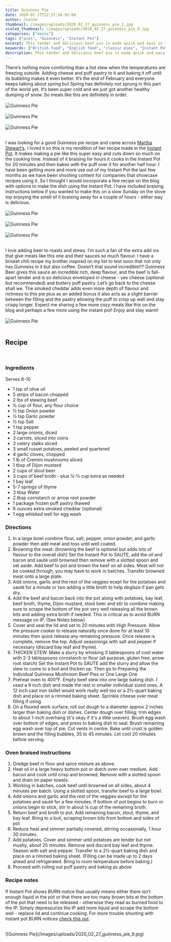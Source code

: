 ```yaml
---
title: Guinness Pie
date: 2020-02-27T22:27:56-05:00
author: Joanne
thumbnail: /images/uploads/2020_02_27_guinness_pie_1.jpg
scaled_thumbnail: /images/uploads/2020_02_27_guinness_pie_0.jpg
categories: ["mains"]
tags: ["pies", "Guinness", "Instant Pot"]
excerpt: This tender and delicious beef pie is made quick and easy in the Instant Pot 
keywords: ["British food", "English food", "classic pies", "Instant Pot Pies"]
description: This tender and delicious beef pie is made quick and easy in the Instant Pot 
---
```


There’s nothing more comforting than a hot stew when the temperatures are freezing outside. Adding cheese and puff pastry to it and baking it off until its bubbling makes it even better. It’s the end of February and everyone keeps talking about spring but Spring has definitely not sprung in this part of the world yet. It’s been super cold and we just got another healthy dumping of snow. So meals like this are definitely in order. 
</br>
</br>
![Guinness Pie](/images/uploads/2020_02_27_guinness_pie_2.jpg)
</br>
</br>
![Guinness Pie](/images/uploads/2020_02_27_guinness_pie_3.jpg)
</br>
</br>
![Guinness Pie](/images/uploads/2020_02_27_guinness_pie_4.jpg)
</br>
</br>

I was looking for a good Guinness pie recipe and came across <span class="highlight"><a rel="nofollow" href="https://www.marthastewart.com/1511473/guinness-pie">Martha Stewart’s</a></span>. I loved it so this is my rendition of her recipe made in the <span class="highlight"><a rel="nofollow" href="https://instantpot.com">Instant Pot</a></span>. It makes making a pie like this super easy and cuts down so much on the cooking time. Instead of it braising for hours it cooks in the Instant Pot for 20 minutes and then bakes with the puff over it for another half hour. I have been getting more and more use out of my Instant Pot the last few months as we have been shooting content for companies that showcase recipes using it. So I thought I would incorporate a few recipe on the blog with options to make the dish using the Instant Pot. I have included braising instructions below if you wanted to make this on a slow Sunday on the stove top enjoying the smell of it braising away for a couple of hours - either way is delicious. 
</br>
</br>
![Guinness Pie](/images/uploads/2020_02_27_guinness_pie_5.jpg)
</br>
</br>
![Guinness Pie](/images/uploads/2020_02_27_guinness_pie_6.jpg)
</br>
</br>
![Guinness Pie](/images/uploads/2020_02_27_guinness_pie_7.jpg)
</br>
</br>

I love adding beer to roasts and stews. I’m such a fan of the extra add ins that give meats like this one and their sauces so much flavour. I have a brisket chili recipe my brother inspired on my list to test soon that not only has Guinness in it but also coffee. Doesn’t that sound incredible!!? Guinness Beer gives this sauce an incredible rich, deep flavour, and the beef is fall-apart tender and is so delicious enveloped in cheese - yes cheese (optional but recommended) and buttery puff pastry. Let’s go back to the cheese shall we. The smoked cheddar adds even more depth of flavour and richness to this pie plus as an added bonus it also acts as a slight barrier between the filling and the pastry allowing the puff to crisp up well and stay crispy longer. Expect me sharing a few more cozy meals like this on the blog and perhaps a few more using the instant pot! Enjoy and stay warm!
</br>
</br>
![Guinness Pie](/images/uploads/2020_02_27_guinness_pie_8.jpg)
</br>
</br>

## Recipe
</br>

### Ingredients 
Serves 8-10

* <span itemprop="ingredients">1 tsp of olive oil </span>
* <span itemprop="ingredients">5 strips of bacon chopped </span>
* <span itemprop="ingredients">2 lbs of stewing beef </span>
* <span itemprop="ingredients">&frac12; cup of flour, any flour choice </span>
* <span itemprop="ingredients">&frac12; tsp Onion powder</span>
* <span itemprop="ingredients">&frac12; tsp Garlic powder</span>
* <span itemprop="ingredients">&frac12; tsp Salt </span>
* <span itemprop="ingredients">1 tsp pepper </span>
* <span itemprop="ingredients">2 large onions, diced </span>
* <span itemprop="ingredients">3 carrots, sliced into coins </span>
* <span itemprop="ingredients">3 celery stalks sliced </span>
* <span itemprop="ingredients">3 small russet potatoes, peeled and quartered </span>
* <span itemprop="ingredients">4 garlic cloves, chopped </span>
* <span itemprop="ingredients">1 lb of Cremini mushrooms sliced </span>
* <span itemprop="ingredients">1 tbsp of Dijon mustard </span>
* <span itemprop="ingredients">2 cups of stout beer </span>
* <span itemprop="ingredients">3 cups of beef broth - plus &frac14;-&frac12; cup extra as needed </span>
* <span itemprop="ingredients">1 bay leaf </span>
* <span itemprop="ingredients">5-7 springs of thyme </span>
* <span itemprop="ingredients">3 tbsp Water </span>
* <span itemprop="ingredients">2 tbsp cornstarch or arrow root powder</span>
* <span itemprop="ingredients">1 package frozen puff pastry thawed </span>
* <span itemprop="ingredients">6 ounces extra smoked cheddar (optional) </span>
* <span itemprop="ingredients">1 egg whisked well for egg wash </span>

### Directions
<span itemprop="recipeInstructions">

1. In a large bowl combine flour, salt, pepper, onion powder, and garlic powder then add meat and toss until well coated. 
2. Browning the meat: (browning the beef is optional but adds lots of flavour to the overall dish) Set the Instant Pot to SAUTE, add the oil and bacon and sauté until browned then remove with a slotted spoon and set aside. Add beef to pot and brown the beef on all sides. Meat will not be cooked through, you may have to work in batches. Transfer browned meat onto a large plate.
3. Add onions, garlic and the rest of the veggies ecept for the potatoes and sauté for a minute or two adding a little broth to help deglaze if pan gets dry. 
4. Add the beef and bacon back into the pot along with potatoes, bay leaf, beef broth, thyme, Dijon mustard, stout beer and stir to combine making sure to scrape the bottom of the pot very well releasing all the brown bits and adding extra broth if needed. This is critical as to avoid BURN message on IP. (See Notes below)
5. Cover and seal the lid and set to 20 minutes with High Pressure. Allow the pressure cooker to release naturally once done for at least 10 minutes then quick release any remaining pressure. Once release is complete, remove the top. Adjust seasonings with salt and pepper if necessary (discard bay leaf and thyme). 
6. THICKEN STEW: Make a slurry by whisking 3 tablespoons of cool water with 2-3 tablespoons cornstarch or flour (all purpose, gluten free, arrow root starch)  Set the Instant Pot to SAUTE add the slurry and allow the stew to come to a boil and thicken up. Then go to Preparing the Individual Guinness Mushroom Beef Pies or One Large One 
7. Preheat oven to 400°F. Empty beef stew into one large baking dish. I used a 9 inch dish and made the rest in smaller individual sized ones. A 12 inch cast iron skillet would work really well too or a 2&frac12;-quart baking dish and place on a rimmed baking sheet. Sprinkle cheese over meat filling if using. 
8. On a floured work surface, roll out dough to a diameter approx 2 inches larger than baking dish or dishes. Center dough over filling; trim edges to about 1-inch overhang (it's okay if it's a little uneven). Brush egg wash over bottom of edges, and press to baking dish to seal. Brush remaining egg wash over top of pie. Cut vents in centre. Bake until crust is golden brown and the filling bubbles, 35 to 45 minutes. Let cool 20 minutes before serving.
</span>


### Oven braised instructions

1. Dredge beef in flour and spice mixture as above. 
2. Heat oil in a large heavy bottom pot or dutch oven over medium. Add bacon and cook until crisp and browned, Remove with a slotted spoon and drain on paper towels. 
3. Working in batches, cook beef until browned on all sides, about 4 minutes per batch. Using a slotted spoon, transfer beef to a large bowl. 
4. Add onions and garlic and the rest of the veggies except for the potatoes and sauté for a few minutes. If bottom of pot begins to burn or onions begin to stick, stir in about &frac14; cup of the remaining broth.
5. Return beef and broth to pot. Add remaining bacon, stout, thyme, and bay leaf. Bring to a boil, scraping brown bits from bottom and sides of pot
6. Reduce heat and simmer partially covered, stirring occasionally, 1 hour 30 minutes.
7. Add potatoes. Cover and simmer until potatoes are tender but not mushy, about 25 minutes. Remove and discard bay leaf and thyme. Season with salt and pepper. Transfer to a 2&frac12;-quart baking dish and place on a rimmed baking sheet. (Filling can be made up to 2 days ahead and refrigerated. Bring to room temperature before baking.)
8. Proceed with rolling out puff pastry and baking as above 

### Recipe notes

If Instant Pot shows BURN notice that usually means either there isn’t enough liquid in the pot or that there are too many brown bits at the bottom of the pot that need to be released - otherwise they read as burned food to the IP. Simply depressurize the IP add more liquid and scrape the bottom well - replace lid and continue cooking. For more trouble shooting with instant pot BURN notices <span class="highlight"><a rel="nofollow" href="https://www.pressurecookrecipes.com/instant-pot-burn/">check this out</a></span>.

</br>
![Guinness Pie](/images/uploads/2020_02_27_guinness_pie_9.jpg)